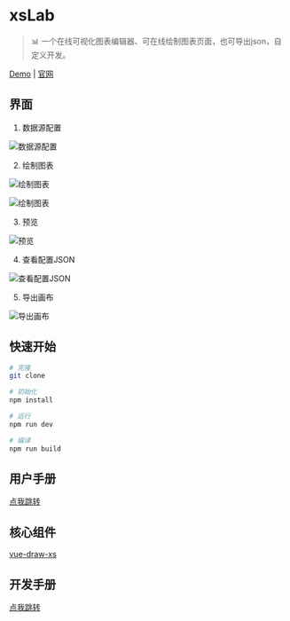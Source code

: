 # xsLab
> :bar_chart: 一个在线可视化图表编辑器、可在线绘制图表页面，也可导出json，自定义开发。

[Demo](http://dev.isaacxu.com/xslab/#/) | [官网](https://xsclub.isaacxu.com/#/)

## 界面

1. 数据源配置

![数据源配置](http://7u.isaacxu.com/xslab_03.png?imageView2/0/w/600)

2. 绘制图表

![绘制图表](http://7u.isaacxu.com/xslab_01.png?imageView2/0/w/600)

![绘制图表](http://7u.isaacxu.com/xslab_02.png?imageView2/0/w/600)

3. 预览

![预览](http://7u.isaacxu.com/xslab_05.png?imageView2/0/w/600)

4. 查看配置JSON

![查看配置JSON](http://7u.isaacxu.com/%E6%9F%A5%E7%9C%8BJSON.jpg?imageView2/0/w/600)

5. 导出画布

![导出画布](http://7u.isaacxu.com/%E5%AF%BC%E5%87%BA%E7%94%BB%E5%B8%83.png?imageView2/0/w/600)

## 快速开始

``` bash
# 克隆
git clone 

# 初始化
npm install

# 运行
npm run dev

# 编译
npm run build
```
## 用户手册

[点我跳转](https://xsclub.isaacxu.com/#/xc_doc/0/body/1/0)

## 核心组件
[vue-draw-xs](https://github.com/meterXu/vue-draw-xs)

## 开发手册

[点我跳转](https://xsclub.isaacxu.com/#/xc_doc/1/body/1/0)
